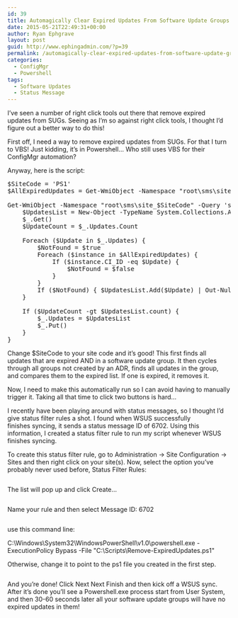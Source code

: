 ```yaml
---
id: 39
title: Automagically Clear Expired Updates From Software Update Groups
date: 2015-05-21T22:49:31+00:00
author: Ryan Ephgrave
layout: post
guid: http://www.ephingadmin.com/?p=39
permalink: /automagically-clear-expired-updates-from-software-update-groups/
categories:
  - ConfigMgr
  - Powershell
tags:
  - Software Updates
  - Status Message
---
```

I’ve seen a number of right click tools out there that remove expired updates from SUGs. Seeing as I’m so against right click tools, I thought I’d figure out a better way to do this!

First off, I need a way to remove expired updates from SUGs. For that I turn to VBS! Just kidding, it’s in Powershell… Who still uses VBS for their ConfigMgr automation?

Anyway, here is the script:
<pre class="toolbar:2 lang:ps decode:true">$SiteCode = 'PS1'
$AllExpiredUpdates = Get-WmiObject -Namespace "root\sms\site_$SiteCode" -Query "Select SoftUp.CI_ID From SMS_SoftwareUpdate as SoftUp join SMS_CIRelation as Rel on SoftUp.CI_ID=Rel.ToCIID where SoftUp.IsExpired='True' AND Rel.RelationType='1'"
 
Get-WmiObject -Namespace "root\sms\site_$SiteCode" -Query 'select * from SMS_AuthorizationList where AssociatedAutoRuleID IS NULL' | ForEach-Object {
    $UpdatesList = New-Object -TypeName System.Collections.ArrayList
    $_.Get()
    $UpdateCount = $_.Updates.Count
        
    Foreach ($Update in $_.Updates) {
        $NotFound = $true
        Foreach ($instance in $AllExpiredUpdates) {
            If ($instance.CI_ID -eq $Update) {
                $NotFound = $false
            }
        }
        If ($NotFound) { $UpdatesList.Add($Update) | Out-Null }
    }
 
    If ($UpdateCount -gt $UpdatesList.count) {
        $_.Updates = $UpdatesList
        $_.Put()
    }
}</pre>
Change $SiteCode to your site code and it’s good! This first finds all updates that are expired AND in a software update group. It then cycles through all groups not created by an ADR, finds all updates in the group, and compares them to the expired list. If one is expired, it removes it.

Now, I need to make this automatically run so I can avoid having to manually trigger it. Taking all that time to click two buttons is hard…

I recently have been playing around with status messages, so I thought I’d give status filter rules a shot. I found when WSUS successfully finishes syncing, it sends a status message ID of 6702. Using this information, I created a status filter rule to run my script whenever WSUS finishes syncing.

To create this status filter rule, go to Administration -&gt; Site Configuration -&gt; Sites and then right click on your site(s). Now, select the option you’ve probably never used before, Status Filter Rules:
<p id="WXWPZwK"><img class="alignnone size-full wp-image-54 " src="http://www.ephingadmin.com/wp-content/uploads/2015/11/img_564bb05263dab.png" alt="" /></p>
The list will pop up and click Create…
<p id="hmlzwyA"><img class="alignnone size-full wp-image-55 " src="http://www.ephingadmin.com/wp-content/uploads/2015/11/img_564bb0665c8ca.png" alt="" /></p>
Name your rule and then select Message ID: 6702
<p id="fJwrnfZ"><img class="alignnone size-full wp-image-57 " src="http://www.ephingadmin.com/wp-content/uploads/2015/11/img_564bb08998783.png" alt="" /></p>
use this command line:

C:\Windows\System32\WindowsPowerShell\v1.0\powershell.exe -ExecutionPolicy Bypass -File "C:\Scripts\Remove-ExpiredUpdates.ps1"

Otherwise, change it to point to the ps1 file you created in the first step.
<p id="fIYetEo"><img class="alignnone size-full wp-image-58 " src="http://www.ephingadmin.com/wp-content/uploads/2015/11/img_564bb0a419f72.png" alt="" /></p>
And you’re done! Click Next Next Finish and then kick off a WSUS sync. After it’s done you’ll see a Powershell.exe process start from User System, and then 30-60 seconds later all your software update groups will have no expired updates in them!

&nbsp;